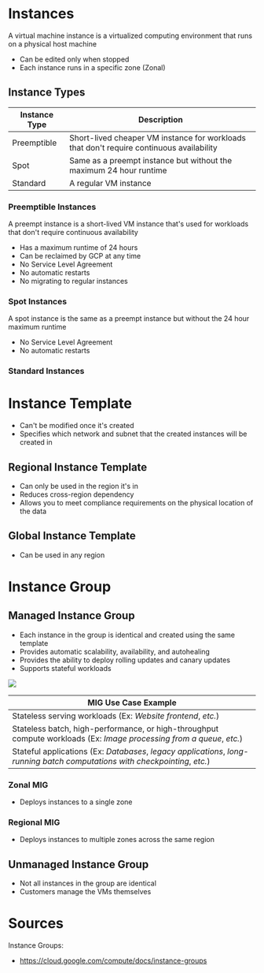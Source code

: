 

# Instances

A virtual machine instance is a virtualized computing environment that runs on a physical host machine

* Can be edited only when stopped
* Each instance runs in a specific zone (Zonal)

## Instance Types

| Instance Type | Description |
| --- | --- |
| Preemptible | Short-lived cheaper VM instance for workloads that don't require continuous availability | 
| Spot | Same as a preempt instance but without the maximum 24 hour runtime |
| Standard | A regular VM instance |

### Preemptible Instances

A preempt instance is a short-lived VM instance that's used for workloads that don't require continuous availability

* Has a maximum runtime of 24 hours
* Can be reclaimed by GCP at any time
* No Service Level Agreement
* No automatic restarts
* No migrating to regular instances

### Spot Instances

A spot instance is the same as a preempt instance but without the 24 hour maximum runtime

* No Service Level Agreement
* No automatic restarts

### Standard Instances

# Instance Template

* Can't be modified once it's created
* Specifies which network and subnet that the created instances will be created in

## Regional Instance Template

* Can only be used in the region it's in
* Reduces cross-region dependency
* Allows you to meet compliance requirements on the physical location of the data

## Global Instance Template

* Can be used in any region

# Instance Group

## Managed Instance Group

* Each instance in the group is identical and created using the same template
* Provides automatic scalability, availability, and autohealing
* Provides the ability to deploy rolling updates and canary updates
* Supports stateful workloads

![](https://github.com/JonmarCorpuz/SecondBrain/blob/main/Assets/Screenshot%202024-09-29%20122816.png)

| MIG Use Case Example |
| --- |
| Stateless serving workloads (Ex: *Website frontend*, *etc.*) |
| Stateless batch, high-performance, or high-throughput compute workloads (Ex: *Image processing from a queue*, *etc.*) |
| Stateful applications (Ex: *Databases*, *legacy applications*, *long-running batch computations with checkpointing*, *etc.*) |

### Zonal MIG

* Deploys instances to a single zone

### Regional MIG

* Deploys instances to multiple zones across the same region

## Unmanaged Instance Group

* Not all instances in the group are identical
* Customers manage the VMs themselves

# Sources

Instance Groups:
* https://cloud.google.com/compute/docs/instance-groups

